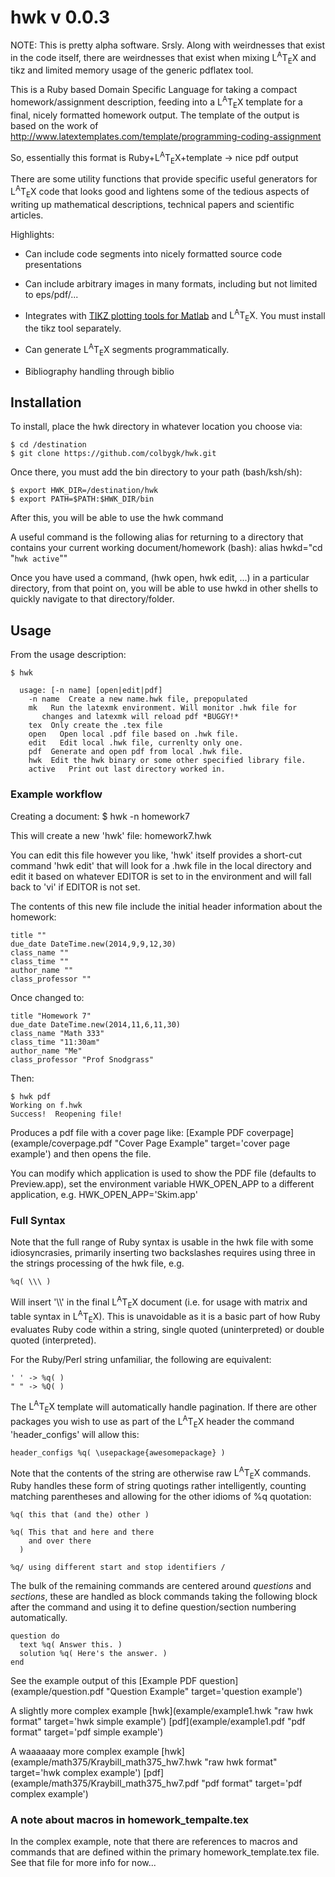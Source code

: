 <link href="README.css" rel="stylesheet"></link>

hwk v 0.0.3 
===

NOTE: This is pretty alpha software.  Srsly.  Along with weirdnesses that exist in the code itself, there are
weirdnesses that exist when mixing <span class="latex">L<sup>A</sup>T<sub>E</sub>X</span> and tikz and limited memory
usage of the generic pdflatex tool.

This is a Ruby based Domain Specific Language for taking a compact homework/assignment description, feeding into a <span class="latex">L<sup>A</sup>T<sub>E</sub>X</span> template for a final, nicely formatted homework output. The template of the output is based on the work of http://www.latextemplates.com/template/programming-coding-assignment 

So, essentially this format is Ruby+<span class="latex">L<sup>A</sup>T<sub>E</sub>X</span>+template -> nice pdf output

There are some utility functions that provide specific useful generators for
<span class="latex">L<sup>A</sup>T<sub>E</sub>X</span> code that looks good and lightens some of the tedious aspects of writing up mathematical
descriptions, technical papers and scientific articles.

Highlights:

  +   Can include code segments into nicely formatted source code presentations

  +   Can include arbitrary images in many formats, including but not limited to eps/pdf/...

  +   Integrates with [TIKZ plotting tools for Matlab](http://www.mathworks.com/matlabcentral/fileexchange/22022-matlab2tikz "matlab2tikz") and <span class="latex">L<sup>A</sup>T<sub>E</sub>X</span>.  You must install the tikz tool separately.

  +   Can generate <span class="latex">L<sup>A</sup>T<sub>E</sub>X</span> segments programmatically.

  +   Bibliography handling through biblio


Installation
---

  To install, place the hwk directory in whatever location you choose via:

    $ cd /destination
    $ git clone https://github.com/colbygk/hwk.git

  Once there, you must add the bin directory to your path (bash/ksh/sh):

    $ export HWK_DIR=/destination/hwk
    $ export PATH=$PATH:$HWK_DIR/bin

  After this, you will be able to use the hwk command

  A useful command is the following alias for returning to a directory that contains
  your current working document/homework (bash):
    alias hwkd="cd \"`hwk active`\""

  Once you have used a command, (hwk open, hwk edit, ...) in a particular directory,
  from that point on, you will be able to use hwkd in other shells to quickly navigate
  to that directory/folder.
  
Usage
---

  From the usage description:

    $ hwk

      usage: [-n name] [open|edit|pdf]
        -n name  Create a new name.hwk file, prepopulated
        mk   Run the latexmk environment. Will monitor .hwk file for
           changes and latexmk will reload pdf *BUGGY!*
        tex  Only create the .tex file
        open   Open local .pdf file based on .hwk file.
        edit   Edit local .hwk file, currenlty only one.
        pdf  Generate and open pdf from local .hwk file.
        hwk  Edit the hwk binary or some other specified library file.
        active   Print out last directory worked in.

### Example workflow
  Creating a document:
    $ hwk -n homework7

  This will create a new 'hwk' file: homework7.hwk
  
  You can edit this file however you like, 'hwk' itself provides a short-cut
  command 'hwk edit' that will look for a .hwk file in the local directory and
  edit it based on whatever EDITOR is set to in the environment and will fall back
  to 'vi' if EDITOR is not set.

  The contents of this new file include the initial header information about the
  homework:
    
    title ""
    due_date DateTime.new(2014,9,9,12,30)
    class_name ""
    class_time ""
    author_name ""
    class_professor ""

  Once changed to:

    title "Homework 7"
    due_date DateTime.new(2014,11,6,11,30)
    class_name "Math 333"
    class_time "11:30am"
    author_name "Me"
    class_professor "Prof Snodgrass"

  Then:

    $ hwk pdf
    Working on f.hwk
    Success!  Reopening file!

  Produces a pdf file with a cover page like: [Example PDF coverpage](example/coverpage.pdf "Cover Page Example" target='cover page example') and then opens the file.

  You can modify which application is used to show the PDF file (defaults to Preview.app),
  set the environment variable HWK_OPEN_APP to a different application, e.g. HWK_OPEN_APP='Skim.app'



### Full Syntax

  Note that the full range of Ruby syntax is usable in the hwk file with some idiosyncrasies, primarily inserting
  two backslashes requires using three in the strings processing of the hwk file, e.g.

    %q( \\\ )

  Will insert '\\\\' in the final <span class="latex">L<sup>A</sup>T<sub>E</sub>X</span> document (i.e. for usage with matrix and table syntax in <span class="latex">L<sup>A</sup>T<sub>E</sub>X</span>).
  This is unavoidable as it is a basic part of how Ruby evaluates Ruby code within a string, single quoted (uninterpreted)
  or double quoted (interpreted).

  For the Ruby/Perl string unfamiliar, the following are equivalent:

    ' ' -> %q( )
    " " -> %Q( )

  The <span class="latex">L<sup>A</sup>T<sub>E</sub>X</span> template will automatically handle pagination. If there are other packages you wish to use as part of the
  <span class="latex">L<sup>A</sup>T<sub>E</sub>X</span> header the command 'header\_configs' will allow this:

    header_configs %q( \usepackage{awesomepackage} )

  Note that the contents of the string are otherwise raw <span class="latex">L<sup>A</sup>T<sub>E</sub>X</span> commands. Ruby
  handles these form of string quotings rather intelligently, counting matching parentheses and allowing for the other
  idioms of %q quotation:

    %q( this that (and the) other )

    %q( This that and here and there
        and over there
      )

    %q/ using different start and stop identifiers /

  The bulk of the remaining commands are centered around *questions* and *sections*, these are handled as block commands
  taking the following block after the command and using it to define question/section numbering automatically.

    question do
      text %q( Answer this. )
      solution %q( Here's the answer. )
    end

  See the example output of this [Example PDF question](example/question.pdf "Question Example" target='question example')
  
  A slightly more complex example [hwk](example/example1.hwk "raw hwk format" target='hwk simple example') [pdf](example/example1.pdf "pdf format" target='pdf simple example')

  A waaaaaay more complex example [hwk](example/math375/Kraybill_math375_hw7.hwk "raw hwk format" target='hwk complex example') [pdf](example/math375/Kraybill_math375_hw7.pdf "pdf format" target='pdf complex example')

### A note about macros in homework\_tempalte.tex

  In the complex example, note that there are references to macros and commands that are defined within the
  primary homework\_template.tex file. See that file for more info for now...
